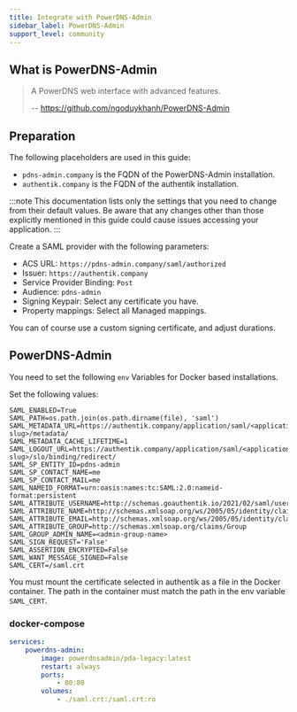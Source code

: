 ```yaml
---
title: Integrate with PowerDNS-Admin
sidebar_label: PowerDNS-Admin
support_level: community
---
```


## What is PowerDNS-Admin

> A PowerDNS web interface with advanced features.
>
> -- https://github.com/ngoduykhanh/PowerDNS-Admin

## Preparation

The following placeholders are used in this guide:

- `pdns-admin.company` is the FQDN of the PowerDNS-Admin installation.
- `authentik.company` is the FQDN of the authentik installation.

:::note
This documentation lists only the settings that you need to change from their default values. Be aware that any changes other than those explicitly mentioned in this guide could cause issues accessing your application.
:::

Create a SAML provider with the following parameters:

- ACS URL: `https://pdns-admin.company/saml/authorized`
- Issuer: `https://authentik.company`
- Service Provider Binding: `Post`
- Audience: `pdns-admin`
- Signing Keypair: Select any certificate you have.
- Property mappings: Select all Managed mappings.

You can of course use a custom signing certificate, and adjust durations.

## PowerDNS-Admin

You need to set the following `env` Variables for Docker based installations.

Set the following values:

```env
SAML_ENABLED=True
SAML_PATH=os.path.join(os.path.dirname(file), 'saml')
SAML_METADATA_URL=https://authentik.company/application/saml/<application-slug>/metadata/
SAML_METADATA_CACHE_LIFETIME=1
SAML_LOGOUT_URL=https://authentik.company/application/saml/<application-slug>/slo/binding/redirect/
SAML_SP_ENTITY_ID=pdns-admin
SAML_SP_CONTACT_NAME=me
SAML_SP_CONTACT_MAIL=me
SAML_NAMEID_FORMAT=urn:oasis:names:tc:SAML:2.0:nameid-format:persistent
SAML_ATTRIBUTE_USERNAME=http://schemas.goauthentik.io/2021/02/saml/username
SAML_ATTRIBUTE_NAME=http://schemas.xmlsoap.org/ws/2005/05/identity/claims/name
SAML_ATTRIBUTE_EMAIL=http://schemas.xmlsoap.org/ws/2005/05/identity/claims/emailaddress
SAML_ATTRIBUTE_GROUP=http://schemas.xmlsoap.org/claims/Group
SAML_GROUP_ADMIN_NAME=<admin-group-name>
SAML_SIGN_REQUEST='False'
SAML_ASSERTION_ENCRYPTED=False
SAML_WANT_MESSAGE_SIGNED=False
SAML_CERT=/saml.crt
```

You must mount the certificate selected in authentik as a file in the Docker container. The path in the container must match the path in the env variable `SAML_CERT`.

### docker-compose

```yaml
services:
    powerdns-admin:
        image: powerdnsadmin/pda-legacy:latest
        restart: always
        ports:
            - 80:80
        volumes:
            - ./saml.crt:/saml.crt:ro
```
